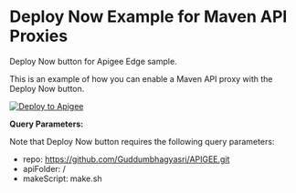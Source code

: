 # Deploy Now Example for Maven API Proxies
Deploy Now button for Apigee Edge sample.

This is an example of how you can enable a Maven API proxy with the Deploy Now button.

[![Deploy to Apigee](https://github.com/maruthichand/Mavendeploynow/raw/master/images/deploy_to_apigee.png)](https://deploynow.apigee.com/login-form/?repo==https://github.com/Guddumbhagyasri/APIGEE.git&apiFolder=/&makeScript=make.sh)

**Query Parameters:**

Note that Deploy Now button requires the following query parameters:

- repo: https://github.com/Guddumbhagyasri/APIGEE.git
- apiFolder: /
- makeScript: make.sh
